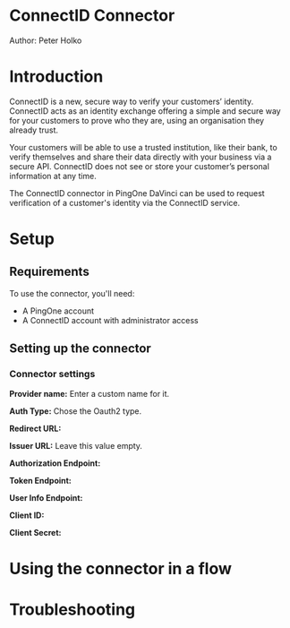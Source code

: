 # ConnectID Connector

Author: Peter Holko


# Introduction

ConnectID is a new, secure way to verify your customers’ identity. ConnectID acts as an identity exchange offering a simple and secure way for your customers to prove who they are, using an organisation they already trust. 

Your customers will be able to use a trusted institution, like their bank, to verify themselves and share their data directly with your business via a secure API. ConnectID does not see or store your customer’s personal information at any time. 

The ConnectID connector in PingOne DaVinci can be used to request verification of a customer's identity via the ConnectID service.  


# Setup


## Requirements

To use the connector, you'll need:

 * A PingOne account
 * A ConnectID account with administrator access



## Setting up the connector




### Connector settings

 **Provider name:** 
Enter a custom name for it.
 
**Auth Type:**
Chose the Oauth2 type.
 
**Redirect URL:** 

 
**Issuer URL:** 
Leave this value empty.
 
**Authorization Endpoint:** 

 
**Token Endpoint:**

 
**User Info Endpoint:** 

 
**Client ID:** 

 
**Client Secret:** 




# Using the connector in a flow


# Troubleshooting


